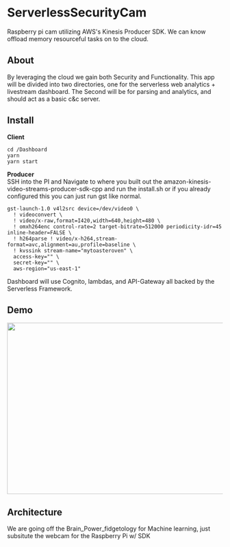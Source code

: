 # ServerlessSecurityCam
Raspberry pi cam utilizing AWS's Kinesis Producer SDK. 
We can know offload memory resourceful tasks on to the cloud.

## About 
By leveraging the cloud we gain both Security and Functionality. This app will be divided into two directories, one for the serverless web analytics + livestream dashboard. The Second will be for parsing and analytics, and should act as a basic c&c server. 

## Install
   **Client**
   
    cd /Dashboard
    yarn 
    yarn start
    
   **Producer**  
SSH into the PI and Navigate to where you built out the amazon-kinesis-video-streams-producer-sdk-cpp and run the install.sh or if
you already configured this you can just run gst like normal.

```
gst-launch-1.0 v4l2src device=/dev/video0 \
  ! videoconvert \
  ! video/x-raw,format=I420,width=640,height=480 \
  ! omxh264enc control-rate=2 target-bitrate=512000 periodicity-idr=45 inline-header=FALSE \
  ! h264parse ! video/x-h264,stream-format=avc,alignment=au,profile=baseline \
  ! kvssink stream-name="mytoasteroven" \
  access-key="" \
  secret-key="" \
  aws-region="us-east-1"
  ```

Dashboard will use Cognito, lambdas, and API-Gateway all backed by the Serverless Framework. 
## Demo
<img src="https://media.giphy.com/media/xvEg0tIKiz1DEkuTa5/giphy.gif" width="700" height="400">



## Architecture

We are going off the Brain_Power_fidgetology for Machine learning, just subsitute the webcam for the Raspberry Pi w/ SDK

